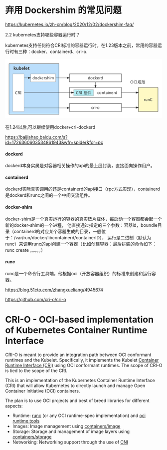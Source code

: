 # 弃用 Dockershim 的常见问题



https://kubernetes.io/zh-cn/blog/2020/12/02/dockershim-faq/



2.2 kubernetes支持哪些容器运行时？

kubernetes支持任何符合CRI标准的容器运行时。在1.23版本之前，常用的容器运行时有三种：docker、containerd、cri-o.

![img](./2511773-20221018103029305-1570540788.png)



在1.24以后,可以继续使用docker+cri-dockerd

https://baijiahao.baidu.com/s?id=1726360603534861943&wfr=spider&for=pc





#### dockerd

dockerd本身实属是对容器相关操作的api的最上层封装，直接面向操作用户。

#### containerd

dockerd实际真实调用的还是containerd的api接口（rpc方式实现），containerd是dockerd和runc之间的一个中间交流组件。

#### docker-shim

docker-shim是一个真实运行的容器的真实垫片载体，每启动一个容器都会起一个新的docker-shim的一个进程，
他直接通过指定的三个参数：容器id，boundle目录（containerd的对应某个容器生成的目录，一般位于：/var/run/docker/libcontainerd/containerID），
运行是二进制（默认为runc）来调用runc的api创建一个容器（比如创建容器：最后拼装的命令如下：runc create 。。。。。）

#### runc

runc是一个命令行工具端，他根据oci（开放容器组织）的标准来创建和运行容器。


https://blog.51cto.com/zhangxueliang/4945674

https://github.com/cri-o/cri-o

# CRI-O - OCI-based implementation of Kubernetes Container Runtime Interface



CRI-O is meant to provide an integration path between OCI conformant runtimes and the Kubelet. Specifically, it implements the Kubelet [Container Runtime Interface (CRI)](https://github.com/kubernetes/community/blob/master/contributors/devel/sig-node/container-runtime-interface.md) using OCI conformant runtimes. The scope of CRI-O is tied to the scope of the CRI.

This is an implementation of the Kubernetes Container Runtime Interface (CRI) that will allow Kubernetes to directly launch and manage Open Container Initiative (OCI) containers.



The plan is to use OCI projects and best of breed libraries for different aspects:

- Runtime: [runc](https://github.com/opencontainers/runc) (or any OCI runtime-spec implementation) and [oci runtime tools](https://github.com/opencontainers/runtime-tools)
- Images: Image management using [containers/image](https://github.com/containers/image)
- Storage: Storage and management of image layers using [containers/storage](https://github.com/containers/storage)
- Networking: Networking support through the use of [CNI](https://github.com/containernetworking/cni)